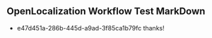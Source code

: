 ## OpenLocalization Workflow Test MarkDown
* e47d451a-286b-445d-a9ad-3f85ca1b79fc thanks!

<!--HONumber=Aug16_HO3-->


